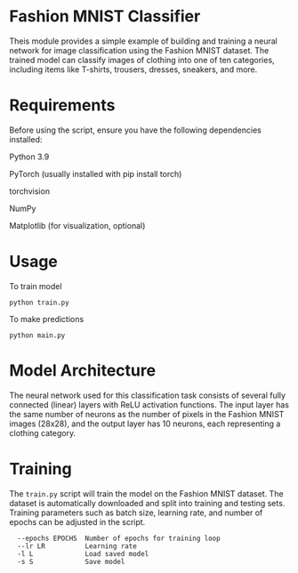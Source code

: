 # Fashion MNIST Classifier
Theis module provides a simple example of building and training a neural network for image classification using the Fashion MNIST dataset. The trained model can classify images of clothing into one of ten categories, including items like T-shirts, trousers, dresses, sneakers, and more.

# Requirements
Before using the script, ensure you have the following dependencies installed:

Python 3.9

PyTorch (usually installed with pip install torch)

torchvision

NumPy

Matplotlib (for visualization, optional)


# Usage
To train model
```
python train.py
```

To make predictions
```
python main.py
```

# Model Architecture
The neural network used for this classification task consists of several fully connected (linear) layers with ReLU activation functions. The input layer has the same number of neurons as the number of pixels in the Fashion MNIST images (28x28), and the output layer has 10 neurons, each representing a clothing category.

# Training
The `train.py` script will train the model on the Fashion MNIST dataset. The dataset is automatically downloaded and split into training and testing sets. Training parameters such as batch size, learning rate, and number of epochs can be adjusted in the script.
```
  --epochs EPOCHS  Number of epochs for training loop
  --lr LR          Learning rate
  -l L             Load saved model
  -s S             Save model
```
